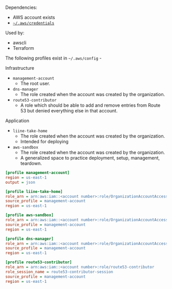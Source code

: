 Dependencies:
- AWS account exists
- [`~/.aws/credentials`](./aws-credentials.md)

Used by:
- awscli
- Terraform

The following profiles exist in `~/.aws/config` -

Infrastructure
- `management-account`
    - The root user.
- `dns-manager`
    - The role created when the account was created by the organization.
- `route53-contributor`
    - A role which should be able to add and remove entries from Route 53 but denied everything else in that account.

Application
- `liine-take-home`
    - The role created when the account was created by the organization.
    - Intended for deploying 
- `aws-sandbox`
    - The role created when the account was created by the organization.
    - A generalized space to practice deployment, setup, management, teardown.

```ini
[profile management-account]
region = us-east-1
output = json

[profile liine-take-home]
role_arn = arn:aws:iam::<account number>:role/OrganizationAccountAccessRole
source_profile = management-account
region = us-east-1

[profile aws-sandbox]
role_arn = arn:aws:iam::<account number>:role/OrganizationAccountAccessRole
source_profile = management-account
region = us-east-1

[profile dns-manager]
role_arn = arn:aws:iam::<account number>:role/OrganizationAccountAccessRole
source_profile = management-account
region = us-east-1

[profile route53-contributor]
role_arn = arn:aws:iam::<account number>:role/route53-contributor
role_session_name = route53-contributor-session
source_profile = management-account
region = us-east-1
```
